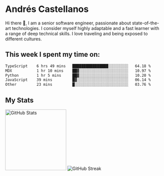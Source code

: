 # Andrés Castellanos

Hi there 👋, I am a senior software engineer, passionate about state-of-the-art technologies. I consider myself highly adaptable and a fast learner with a range of deep technical skills. I love traveling and being exposed to different cultures.

## This week I spent my time on:

<!--START_SECTION:waka-->

```txt
TypeScript    6 hrs 49 mins   ████████████████░░░░░░░░░   64.18 %
MDX           1 hr 10 mins    ██▓░░░░░░░░░░░░░░░░░░░░░░   10.97 %
Python        1 hr 5 mins     ██▓░░░░░░░░░░░░░░░░░░░░░░   10.20 %
JavaScript    39 mins         █▓░░░░░░░░░░░░░░░░░░░░░░░   06.14 %
Other         23 mins         █░░░░░░░░░░░░░░░░░░░░░░░░   03.76 %
```

<!--END_SECTION:waka-->

## My Stats

<img height="195" src="https://github-readme-stats.vercel.app/api?username=andrescv&show_icons=true&theme=onedark&hide_border=true&card_width=495" alt="GitHub Stats" />

<img src="https://streak-stats.demolab.com?user=andrescv&theme=one-dark-pro&hide_border=true" alt="GitHub Streak" />
